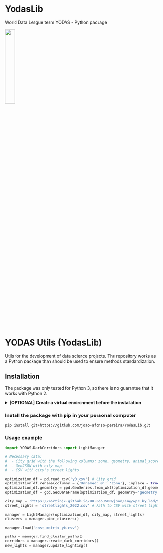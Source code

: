 # YodasLib
World Data Lesgue team YODAS - Python package

<img src="ýodas.png" width=25% height=25%>


# YODAS Utils (YodasLib)

Utils for the development of data science projects. The repository works as a Python package than should be used to ensure methods standardization.

## Installation

The package was only tested for Python 3, so there is no guarantee that it works with Python 2.


<details>
    <summary><b>[OPTIONAL] Create a virtual environment before the installation</b></summary>

  
##### Windows
1 - Go to the project folder and open a Command Prompt

2 - Run the following command to create the virtual environment
```bash 
virtualenv <name of the virtual environment> 
```

3 - Activate the virtual environment with the following command (always in the creation folder)
```bash 
<name of virtual environment>\Scripts\activate.bat
```

##### Ubuntu
1 - Enter as root with the following command
```bash 
sudo -i
```  

2 - Go to the project folder and run the following command to create the virtual environment
```bash 
python3 -m venv <name of virtual environment>
```

3 - Activate the virtual environment with the following command (always in the creation folder)
```bash 
source <name of virtual environment>/bin/activate
```
</details>

### Install the package with pip in your personal computer
```bash 
pip install git+https://github.com/joao-afonso-pereira/YodasLib.git
```

### Usage example
```python 
import YODAS.DarkCorridors import LightManager

# Necessary data:
#  - City grid with the following columns: zone, geometry, animal_score, human_score, contains_cluster, nearest_cluster, cluster_score
#  - GeoJSON with city map
#  - CSV with city's street lights

optimization_df = pd.read_csv('y0.csv') # City grid
optimization_df.rename(columns = {'Unnamed: 0': 'zone'}, inplace = True)
optimization_df.geometry = gpd.GeoSeries.from_wkt(optimization_df.geometry)
optimization_df = gpd.GeoDataFrame(optimization_df, geometry='geometry')

city_map = 'https://martinjc.github.io/UK-GeoJSON/json/eng/wpc_by_lad/topo_E06000023.json' # Path to geojson with city map
street_lights = 'streetlights_2022.csv' # Path to CSV with street lights

manager = LightManager(optimization_df, city_map, street_lights)
clusters = manager.plot_clusters()

manager.load('cost_matrix_y0.csv')

paths = manager.find_cluster_paths()
corridors = manager.create_dark_corridors()
new_lights = manager.update_lighting()
```
